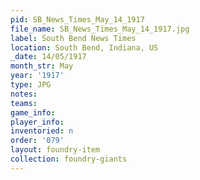 ```yaml
---
pid: SB_News_Times_May_14_1917
file_name: SB_News_Times_May_14_1917.jpg
label: South Bend News Times
location: South Bend, Indiana, US
_date: 14/05/1917
month_str: May
year: '1917'
type: JPG
notes: 
teams: 
game_info: 
player_info: 
inventoried: n
order: '079'
layout: foundry-item
collection: foundry-giants
---
```


